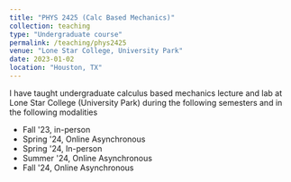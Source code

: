 ```yaml
---
title: "PHYS 2425 (Calc Based Mechanics)"
collection: teaching
type: "Undergraduate course"
permalink: /teaching/phys2425
venue: "Lone Star College, University Park"
date: 2023-01-02
location: "Houston, TX"
---
```

I have taught undergraduate calculus based mechanics lecture and lab at Lone Star College (University Park)
during the following semesters and in the following modalities
- Fall '23, in-person
- Spring '24, Online Asynchronous
- Spring '24, In-person
- Summer '24, Online Asynchronous
- Fall '24, Online Asynchronous
